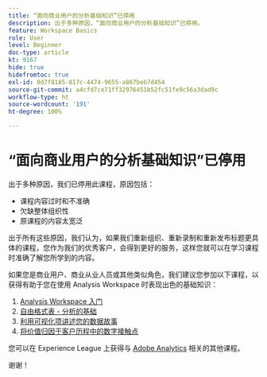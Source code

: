 ```yaml
---
title: “面向商业用户的分析基础知识”已停用
description: 出于多种原因，“面向商业用户的分析基础知识”已停用。
feature: Workspace Basics
role: User
level: Beginner
doc-type: article
kt: 9167
hide: true
hidefromtoc: true
exl-id: 0d7f8185-817c-4474-9655-a867beb7d454
source-git-commit: a4cfd7ce71ff32976451b52fc51fe9c56a3dad9c
workflow-type: ht
source-wordcount: '191'
ht-degree: 100%

---
```


# “面向商业用户的分析基础知识”已停用

出于多种原因，我们已停用此课程，原因包括：

* 课程内容过时和不准确
* 欠缺整体组织性
* 原课程的内容太宽泛

出于所有这些原因，我们认为，如果我们重新组织、重新录制和重新发布标题更具体的课程，您作为我们的优秀客户，会得到更好的服务，这样您就可以在学习课程时准确了解您所学到的内容。

如果您是商业用户、商业从业人员或其他类似角色，我们建议您参加以下课程，以获得有助于您在使用 Analysis Workspace 时表现出色的基础知识：

1. [Analysis Workspace 入门](https://experienceleague.adobe.com/?recommended=Analytics-U-1-2020.1.workspace)
1. [自由格式表 - 分析的基础](https://experienceleague.adobe.com/?recommended=Analytics-U-1-2020.3)
1. [利用可视化项讲述您的数据故事](https://experienceleague.adobe.com/?recommended=Analytics-U-1-2021.1.visualizations)
1. [将价值归因于客户历程中的数字接触点](https://experienceleague.adobe.com/?recommended=Analytics-U-1-2020.2)

您可以在 Experience League 上获得与 [Adobe Analytics](https://experienceleague.adobe.com/?recommended=Analytics-U-1-2020.1.workspace) 相关的其他课程。

谢谢！

